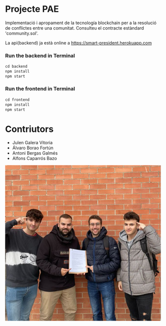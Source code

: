 # Projecte PAE
Implementació i apropament de la tecnología blockchain per a la resolució
de conflictes entre una comunitat. Consulteu el contracte estàndard 'community.sol'.

La api(backend) ja està online a https://smart-president.herokuapp.com


### Run the backend in Terminal
```
cd backend
npm install
npm start
```

### Run the frontend in Terminal
```
cd frontend
npm install
npm start
```

# Contriutors
- Julen Galera Vitoria
- Álvaro Borao Fortún
- Antoni Bergas Galmés 
- Alfons Caparrós Bazo


![Foto](./Foto.jpg)

